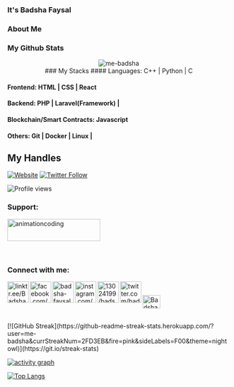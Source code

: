 ### It's Badsha Faysal
### About Me

### My Github Stats
<p align="center"> <img src="https://github-readme-stats.vercel.app/api?username=me-badsha&show_icons=true&count_private=true&theme=dark" alt="me-badsha" />
<br>
### My Stacks
#### Languages: C++ | Python | C  

#### Frontend: HTML | CSS | React 

#### Backend: PHP | Laravel(Framework) | 

#### Blockchain/Smart Contracts:  Javascript

#### Others: Git | Docker | Linux | 
  
## My Handles
[![Website](https://img.shields.io/website?label=Badsha-Faysal.me&style=for-the-badge&url=https%3A%2F%2Fcodestackr.com)](https://linktr.ee/Badsha_Faysal)
[![Twitter Follow](https://img.shields.io/twitter/follow/badshafaysal0?color=1DA1F2&logo=twitter&style=for-the-badge)](https://twitter.com/intent/follow?original_referer=https%3A%2F%2Fgithub.com%2FcodeSTACKr&screen_name=badshafaysal0)

 ![Profile views](https://gpvc.arturio.dev/me-badsha)


<h3 align="left">Support:</h3>
<p><a href="https://pastebin.ubuntu.com/p/2s8smghw5N/"> <img align="left" src="https://cdn.buymeacoffee.com/buttons/v2/default-yellow.png" height="50" width="210" alt="animationcoding" /></a></p><br><br>

<br><br>

### Connect with me:

[<img align="left" alt="linktr.ee/Badsha_Faysal | website" width="48px" src="https://img.icons8.com/color/48/000000/domain--v1.png" />][website]
[<img align="left" alt="facebook.com/badshafaysal0" width="48px" src="https://img.icons8.com/color/48/000000/facebook-new.png" />][facebook]
[<img align="left" alt="badsha-faysal-a315931a2| Linkedin" width="48px" src="https://img.icons8.com/color/50/000000/linkedin.png" />][linkedin]
[<img align="left" alt="instagram.com/badshafaysal0 | instagram" width="48px" src="https://img.icons8.com/color/50/000000/instagram-new--v1.png" />][instagram]
[<img align="left" alt="13024199/badshafaysal0 | Stackoverflow" width="48px" src="https://img.icons8.com/color/50/000000/stackoverflow.png" />][stack]
[<img align="left" alt="twitter.com/badshafaysal0 | Twitter" width="48px" src="https://img.icons8.com/color/50/000000/twitter--v1.png" />][twitter]

<br />

[website]: https://linktr.ee/Badsha_Faysal
[facebook]: https://www.facebook.com/badshafaysal0/
[linkedin]: https://www.linkedin.com/in/badshafaysal0/
[instagram]: https://www.instagram.com/badshafaysal0/
[stack]: https://stackoverflow.com/users/13024199/badshafaysal0
[twitter]: https://twitter.com/badshafaysal0
<a href="https://youtube.com/channel/UCb4YAWrLP8R3zz_IN8AR9dQ" target="blank"><img align="" src="https://raw.githubusercontent.com/rahuldkjain/github-profile-readme-generator/master/src/images/icons/Social/youtube.svg" alt="Badshafaysal" height="30" width="40" /></a>

<br>
<!--  CONTRIBUTION AND STREAK BLOCK -->
 [![GitHub Streak](https://github-readme-streak-stats.herokuapp.com/?user=me-badsha&currStreakNum=2FD3EB&fire=pink&sideLabels=F00&theme=nightowl)](https://git.io/streak-stats)
 
 <!-- ACTIVITY GRAPH TRACKER -->
[![activity graph](https://activity-graph.herokuapp.com/graph?username=me-badsha&theme=react-dark)](https://github.com/me-badsha/github-readme-activity-graph)
 
 <!--  TOP LANGUAGES STATISTICS -->
 [![Top Langs](https://github-readme-stats.vercel.app/api/top-langs/?username=me-badsha&theme=dark&layout=compact&align=right&width=40%)](https://github.com/me-badsha/github-readme-stats)

